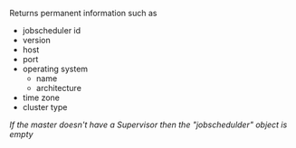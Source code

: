 Returns permanent information such as
* jobscheduler id
* version
* host
* port
* operating system
    * name
    * architecture
* time zone
* cluster type

*If the master doesn't have a Supervisor then the "jobschedulder" object is empty*
